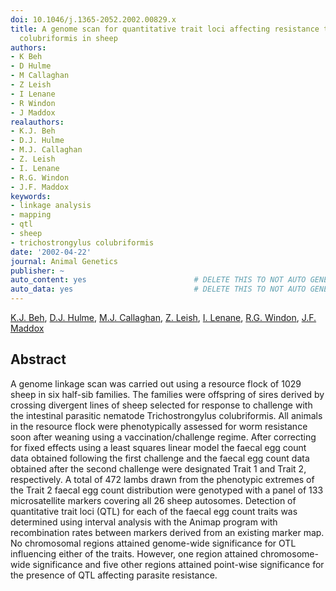 ```yaml
---
doi: 10.1046/j.1365-2052.2002.00829.x
title: A genome scan for quantitative trait loci affecting resistance to Trichostrongylus
  colubriformis in sheep
authors:
- K Beh
- D Hulme
- M Callaghan
- Z Leish
- I Lenane
- R Windon
- J Maddox
realauthors:
- K.J. Beh
- D.J. Hulme
- M.J. Callaghan
- Z. Leish
- I. Lenane
- R.G. Windon
- J.F. Maddox
keywords:
- linkage analysis
- mapping
- qtl
- sheep
- trichostrongylus colubriformis
date: '2002-04-22'
journal: Animal Genetics
publisher: ~
auto_content: yes                        # DELETE THIS TO NOT AUTO GENERATE CONTENT
auto_data: yes                           # DELETE THIS TO NOT AUTO GENERATE METADATA
---
```

[K.J. Beh](https://www.scopus.com/authid/detail.uri?authorId=7003958035), [D.J. Hulme](https://www.scopus.com/authid/detail.uri?authorId=7003571417), [M.J. Callaghan](https://www.scopus.com/authid/detail.uri?authorId=7202406722), [Z. Leish](https://www.scopus.com/authid/detail.uri?authorId=6602699625), [I. Lenane](https://www.scopus.com/authid/detail.uri?authorId=6506559458), [R.G. Windon](https://www.scopus.com/authid/detail.uri?authorId=6603720899), [J.F. Maddox](https://www.scopus.com/authid/detail.uri?authorId=24923447400)

## Abstract
A genome linkage scan was carried out using a resource flock of 1029 sheep in six half-sib families. The families were offspring of sires derived by crossing divergent lines of sheep selected for response to challenge with the intestinal parasitic nematode Trichostrongylus colubriformis. All animals in the resource flock were phenotypically assessed for worm resistance soon after weaning using a vaccination/challenge regime. After correcting for fixed effects using a least squares linear model the faecal egg count data obtained following the first challenge and the faecal egg count data obtained after the second challenge were designated Trait 1 and Trait 2, respectively. A total of 472 lambs drawn from the phenotypic extremes of the Trait 2 faecal egg count distribution were genotyped with a panel of 133 microsatellite markers covering all 26 sheep autosomes. Detection of quantitative trait loci (QTL) for each of the faecal egg count traits was determined using interval analysis with the Animap program with recombination rates between markers derived from an existing marker map. No chromosomal regions attained genome-wide significance for OTL influencing either of the traits. However, one region attained chromosome-wide significance and five other regions attained point-wise significance for the presence of QTL affecting parasite resistance.
